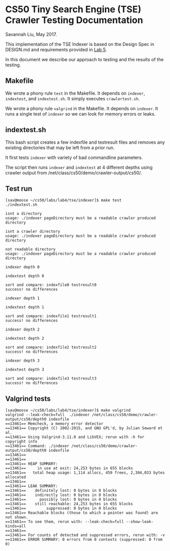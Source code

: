 # CS50 Tiny Search Engine (TSE) Crawler Testing Documentation

Savannah Liu, May 2017.

This implementation of the TSE Indexer is based on the Design Spec in
DESIGN.md and requirements provided in [Lab 5](http://www.cs.dartmouth.edu/~cs50/Labs/Lab5/REQUIREMENTS.html).

In this document we describe our approach to testing and the
results of the testing.

## Makefile

We wrote a phony rule `test` in the Makefile. It depends on `indexer`, `indextest`, and `indextest.sh`. It simply executes `crawlertest.sh`.

We wrote a phony rule `valgrind` in the Makefile. It depends on `indexer`. It runs a single test of `indexer` so we can look for memory errors or leaks.

## indextest.sh

This bash script creates a few indexfile and testresult files and removes any existing directories that may be left from a prior run.

It first tests `indexer` with variety of bad commandline parameters.

The script then runs `indexer` and `indextest` at 4 different depths using
crawler output from /net/class/cs50/demo/crawler-output/cs50/.


## Test run
```
[sav@moose ~/cs50/labs/lab4/tse/indexer]$ make test
./indextest.sh

isnt a directory
usage: ./indexer pageDirectory must be a readable crawler produced directory

isnt a crawler directory
usage: ./indexer pageDirectory must be a readable crawler produced directory

not readable directory
usage: ./indexer pageDirectory must be a readable crawler produced directory

indexer depth 0

indextest depth 0

sort and compare: indexfile0 testresult0
success! no differences

indexer depth 1

indextest depth 1

sort and compare: indexfile1 testresult1
success! no differences

indexer depth 2

indextest depth 2

sort and compare: indexfile2 testresult2
success! no differences

indexer depth 3

indextest depth 3

sort and compare: indexfile3 testresult3
success! no differences
```

## Valgrind tests
```
[sav@moose ~/cs50/labs/lab4/tse/indexer]$ make valgrind
valgrind --leak-check=full  ./indexer /net/class/cs50/demo/crawler-output/cs50/depth0 indexfile
==13461== Memcheck, a memory error detector
==13461== Copyright (C) 2002-2015, and GNU GPL'd, by Julian Seward et al.
==13461== Using Valgrind-3.11.0 and LibVEX; rerun with -h for copyright info
==13461== Command: ./indexer /net/class/cs50/demo/crawler-output/cs50/depth0 indexfile
==13461==
==13461==
==13461== HEAP SUMMARY:
==13461==     in use at exit: 24,253 bytes in 655 blocks
==13461==   total heap usage: 1,114 allocs, 459 frees, 2,304,033 bytes allocated
==13461==
==13461== LEAK SUMMARY:
==13461==    definitely lost: 0 bytes in 0 blocks
==13461==    indirectly lost: 0 bytes in 0 blocks
==13461==      possibly lost: 0 bytes in 0 blocks
==13461==    still reachable: 24,253 bytes in 655 blocks
==13461==         suppressed: 0 bytes in 0 blocks
==13461== Reachable blocks (those to which a pointer was found) are not shown.
==13461== To see them, rerun with: --leak-check=full --show-leak-kinds=all
==13461==
==13461== For counts of detected and suppressed errors, rerun with: -v
==13461== ERROR SUMMARY: 0 errors from 0 contexts (suppressed: 0 from 0)
```
